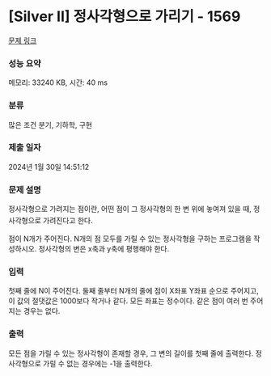 # [Silver II] 정사각형으로 가리기 - 1569 

[문제 링크](https://www.acmicpc.net/problem/1569) 

### 성능 요약

메모리: 33240 KB, 시간: 40 ms

### 분류

많은 조건 분기, 기하학, 구현

### 제출 일자

2024년 1월 30일 14:51:12

### 문제 설명

<p><span style="line-height:1.6em">정사각형으로 가려지는 점이란, 어떤 점이 그 정사각형의 한 변 위에 놓여져 있을 때, 정사각형으로 가려진다고 한다.</span></p>

<p>점이 N개가 주어진다. N개의 점 모두를 가릴 수 있는 정사각형을 구하는 프로그램을 작성하시오. 정사각형의 변은 x축과 y축에 평행해야 한다.</p>

### 입력 

 <p>첫째 줄에 N이 주어진다. 둘째 줄부터 N개의 줄에 점이 X좌표 Y좌표 순으로 주어지고, 이 값의 절댓값은 1000보다 작거나 같다. 모든 좌표는 정수이다. 같은 점이 여러 번 주어지는 경우는 없다.</p>

### 출력 

 <p>모든 점을 가릴 수 있는 정사각형이 존재할 경우, 그 변의 길이를 첫째 줄에 출력한다. 정사각형으로 가릴 수 없는 경우에는 -1을 출력한다.</p>

